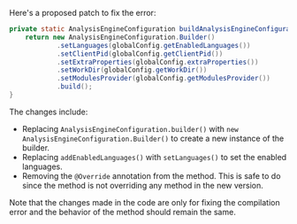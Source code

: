 Here's a proposed patch to fix the error:

```java
private static AnalysisEngineConfiguration buildAnalysisEngineConfiguration() {
    return new AnalysisEngineConfiguration.Builder()
            .setLanguages(globalConfig.getEnabledLanguages())
            .setClientPid(globalConfig.getClientPid())
            .setExtraProperties(globalConfig.extraProperties())
            .setWorkDir(globalConfig.getWorkDir())
            .setModulesProvider(globalConfig.getModulesProvider())
            .build();
}
```

The changes include:

* Replacing `AnalysisEngineConfiguration.builder()` with `new AnalysisEngineConfiguration.Builder()` to create a new instance of the builder.
* Replacing `addEnabledLanguages()` with `setLanguages()` to set the enabled languages.
* Removing the `@Override` annotation from the method. This is safe to do since the method is not overriding any method in the new version.

Note that the changes made in the code are only for fixing the compilation error and the behavior of the method should remain the same.